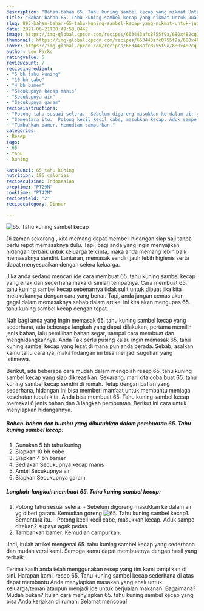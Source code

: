 ```yaml
---
description: "Bahan-bahan 65. Tahu kuning sambel kecap yang nikmat Untuk Jualan"
title: "Bahan-bahan 65. Tahu kuning sambel kecap yang nikmat Untuk Jualan"
slug: 895-bahan-bahan-65-tahu-kuning-sambel-kecap-yang-nikmat-untuk-jualan
date: 2021-06-21T00:49:53.844Z
image: https://img-global.cpcdn.com/recipes/663443afc8755f9a/680x482cq70/65-tahu-kuning-sambel-kecap-foto-resep-utama.jpg
thumbnail: https://img-global.cpcdn.com/recipes/663443afc8755f9a/680x482cq70/65-tahu-kuning-sambel-kecap-foto-resep-utama.jpg
cover: https://img-global.cpcdn.com/recipes/663443afc8755f9a/680x482cq70/65-tahu-kuning-sambel-kecap-foto-resep-utama.jpg
author: Leo Parks
ratingvalue: 5
reviewcount: 7
recipeingredient:
- "5 bh tahu kuning"
- "10 bh cabe"
- "4 bh bamer"
- "Secukupnya kecap manis"
- "Secukupnya air"
- "Secukupnya garam"
recipeinstructions:
- "Potong tahu sesuai selera.  Sebelum digoreng masukkan ke dalam air yg diberi garam. Kemudian goreng"
- "Sementara itu.  Potong kecil kecil cabe, masukkan kecap. Aduk sampe ditekan2 supaya agak pedas."
- "Tambahkan bamer. Kemudian campurkan."
categories:
- Resep
tags:
- 65
- tahu
- kuning

katakunci: 65 tahu kuning 
nutrition: 196 calories
recipecuisine: Indonesian
preptime: "PT29M"
cooktime: "PT42M"
recipeyield: "2"
recipecategory: Dinner

---
```



![65. Tahu kuning sambel kecap](https://img-global.cpcdn.com/recipes/663443afc8755f9a/680x482cq70/65-tahu-kuning-sambel-kecap-foto-resep-utama.jpg)

Di zaman  sekarang , kita memang dapat membeli hidangan siap saji tanpa perlu repot memasaknya dulu. Tapi, bagi anda yang ingin menyajikan hidangan terbaik untuk keluarga tercinta, maka anda memang lebih baik memasaknya sendiri. Lantaran, memasak sendiri jauh lebih higienis serta dapat menyesuaikan dengan selera keluarga.

Jika anda sedang mencari ide cara membuat 65. tahu kuning sambel kecap yang enak dan sederhana,maka di sinilah tempatnya. Cara membuat 65. tahu kuning sambel kecap  sebenarnya tidak sulit untuk dibuat jika kita melakukannya dengan cara yang benar. Tapi, anda jangan cemas akan gagal dalam memasaknya 
sebab dalam artikel ini kita akan mengupas 65. tahu kuning sambel kecap dengan tepat.  



Nah bagi anda yang ingin memasak 65. tahu kuning sambel kecap yang sederhana, ada beberapa langkah yang dapat dilakukan, pertama memilih jenis bahan, lalu pemilihan bahan segar, sampai cara membuat dan menghidangkannya. Anda Tak perlu pusing kalau ingin memasak 65. tahu kuning sambel kecap yang lezat di mana pun anda berada. Sebab, asalkan kamu  tahu caranya, maka hidangan ini bisa menjadi suguhan yang istimewa.

Berikut, ada beberapa cara mudah dalam mengolah resep 65. tahu kuning sambel kecap yang siap dikreasikan. Sekarang, mari kita coba buat 65. tahu kuning sambel kecap sendiri di rumah. Tetap dengan bahan yang sederhana, hidangan ini bisa memberi manfaat untuk membantu menjaga kesehatan tubuh kita. Anda bisa membuat 65. Tahu kuning sambel kecap memakai 6 jenis bahan dan 3 langkah pembuatan. Berikut ini cara untuk menyiapkan hidangannya.

<!--inarticleads1-->

##### Bahan-bahan dan bumbu yang dibutuhkan dalam pembuatan 65. Tahu kuning sambel kecap:

1. Gunakan 5 bh tahu kuning
1. Siapkan 10 bh cabe
1. Siapkan 4 bh bamer
1. Sediakan Secukupnya kecap manis
1. Ambil Secukupnya air
1. Siapkan Secukupnya garam




<!--inarticleads2-->

##### Langkah-langkah membuat 65. Tahu kuning sambel kecap:

1. Potong tahu sesuai selera.  - Sebelum digoreng masukkan ke dalam air yg diberi garam. Kemudian goreng
<img src="https://img-global.cpcdn.com/steps/33fb63ad13fb0848/160x128cq70/65-tahu-kuning-sambel-kecap-langkah-memasak-1-foto.jpg" alt="65. Tahu kuning sambel kecap">1. Sementara itu.  - Potong kecil kecil cabe, masukkan kecap. Aduk sampe ditekan2 supaya agak pedas.
1. Tambahkan bamer. Kemudian campurkan.




Jadi, itulah artikel mengenai  65. tahu kuning sambel kecap  yang sederhana dan mudah versi kami. Semoga kamu dapat membuatnya dengan hasil yang terbaik. 

Terima kasih anda telah menggunakan resep yang tim kami tampilkan di sini. Harapan kami, resep  65. Tahu kuning sambel kecap sederhana di atas dapat membantu Anda menyiapkan masakan yang enak untuk keluarga/teman ataupun menjadi ide untuk berjualan makanan. Bagaimana? Mudah bukan? Itulah cara menyiapkan 65. tahu kuning sambel kecap yang bisa Anda kerjakan di rumah. Selamat mencoba!


